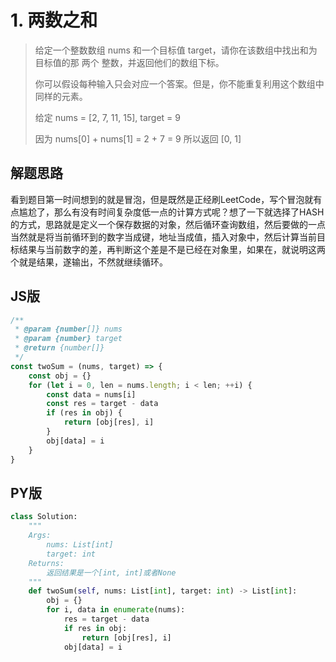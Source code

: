# 1. 两数之和
> 给定一个整数数组 nums 和一个目标值 target，请你在该数组中找出和为目标值的那 两个 整数，并返回他们的数组下标。
>
> 你可以假设每种输入只会对应一个答案。但是，你不能重复利用这个数组中同样的元素。
>
> 给定 nums = [2, 7, 11, 15], target = 9
>
> 因为 nums[0] + nums[1] = 2 + 7 = 9
> 所以返回 [0, 1]

## 解题思路
看到题目第一时间想到的就是冒泡，但是既然是正经刷LeetCode，写个冒泡就有点尴尬了，那么有没有时间复杂度低一点的计算方式呢？想了一下就选择了HASH的方式，思路就是定义一个保存数据的对象，然后循环查询数组，然后要做的一点当然就是将当前循环到的数字当成键，地址当成值，插入对象中，然后计算当前目标结果与当前数字的差，再判断这个差是不是已经在对象里，如果在，就说明这两个就是结果，遂输出，不然就继续循环。


## JS版

```javascript
/**
 * @param {number[]} nums
 * @param {number} target
 * @return {number[]}
 */
const twoSum = (nums, target) => {
    const obj = {}
    for (let i = 0, len = nums.length; i < len; ++i) {
		const data = nums[i]
        const res = target - data
        if (res in obj) {
            return [obj[res], i]
        }
        obj[data] = i
    }
}
```

## PY版

```python
class Solution:
    """
    Args:
    	nums: List[int]
    	target: int
    Returns:
    	返回结果是一个[int, int]或者None
    """
    def twoSum(self, nums: List[int], target: int) -> List[int]:
        obj = {}
        for i, data in enumerate(nums):
            res = target - data
            if res in obj:
                return [obj[res], i]
            obj[data] = i
        
```

